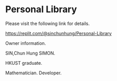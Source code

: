 # Personal Library

Please visit the following link for details.

https://replit.com/@sinchunhung/Personal-Library

Owner information.

SIN,Chun Hung SIMON.

HKUST graduate.

Mathematician. Developer.
